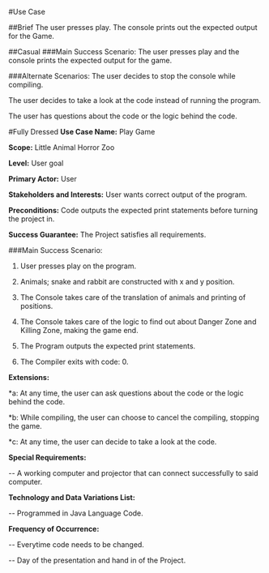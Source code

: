 #Use Case

##Brief
The user presses play. The console prints out the expected output for the
Game.

##Casual
###Main Success Scenario:
The user presses play and the console prints the expected output for the game.

###Alternate Scenarios:
The user decides to stop the console while compiling.

The user decides to take a look at the code instead of running the program.

The user has questions about the code or the logic behind the code.

#Fully Dressed
**Use Case Name:** Play Game

**Scope:** Little Animal Horror Zoo

**Level:** User goal

**Primary Actor:** User

**Stakeholders and Interests:** User wants correct output of the program.

**Preconditions:** Code outputs the expected print statements before turning the project in.

**Success Guarantee:** The Project satisfies all requirements.

###Main Success Scenario:

1. User presses play on the program.

2. Animals; snake and rabbit are constructed with x and y position.

3. The Console takes care of the translation of animals and printing of positions.

4. The Console takes care of the logic to find out about Danger Zone and Killing Zone, making the game end.

5. The Program outputs the expected print statements.

6. The Compiler exits with code: 0.

**Extensions:**

*a: At any time, the user can ask questions about the code or the logic behind the code.

*b: While compiling, the user can choose to cancel the compiling, stopping the game.

*c: At any time, the user can decide to take a look at the code.

**Special Requirements:**

-- A working computer and projector that can connect successfully to said computer.

**Technology and Data Variations List:**

-- Programmed in Java Language Code.

**Frequency of Occurrence:**

-- Everytime code needs to be changed.

-- Day of the presentation and hand in of the Project.